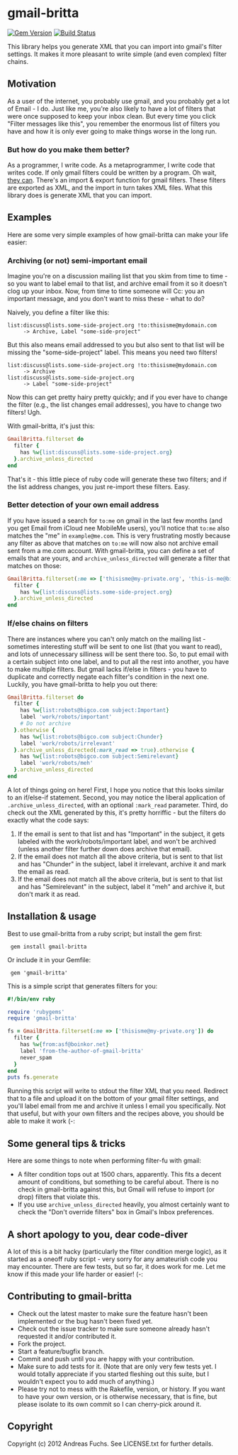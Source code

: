 # gmail-britta

[![Gem Version](https://img.shields.io/gem/v/gmail-britta.svg)](https://rubygems.org/gems/gmail-britta)
[![Build Status](https://img.shields.io/travis/antifuchs/gmail-britta/master.svg)](https://travis-ci.org/antifuchs/gmail-britta)

This library helps you generate XML that you can import into gmail's
filter settings. It makes it more pleasant to write simple (and even
complex) filter chains.

## Motivation

As a user of the internet, you probably use gmail, and you probably
get a lot of Email - I do. Just like me, you're also likely to have a
lot of filters that were once supposed to keep your inbox
clean. But every time you click "Filter messages like this", you
remember the enormous list of filters you have and how it is only ever
going to make things worse in the long run.

### But how do you make them better?

As a programmer, I write code. As a metaprogrammer, I write code that
writes code. If only gmail filters could be written by a program. Oh
wait, [they
can](http://gmailblog.blogspot.com/2009/03/new-in-labs-filter-importexport.html).
There's an import & export function for gmail filters. These filters
are exported as XML, and the import in turn takes XML files. What this
library does is generate XML that you can import.

## Examples

Here are some very simple examples of how gmail-britta can make your
life easier:

### Archiving (or not) semi-important email

Imagine you're on a discussion mailing list that you skim from time to
time - so you want to label email to that list, and archive email from
it so it doesn't clog up your inbox. Now, from time to time someone
will Cc: you an important message, and you don't want to miss these -
what to do?

Naively, you define a filter like this:

```
list:discuss@lists.some-side-project.org !to:thisisme@mydomain.com
     -> Archive, Label "some-side-project"
```

But this also means email addressed to you but also sent to that list
will be missing the "some-side-project" label. This means you need two
filters!

```
list:discuss@lists.some-side-project.org !to:thisisme@mydomain.com
     -> Archive
list:discuss@lists.some-side-project.org
     -> Label "some-side-project"
```

Now this can get pretty hairy pretty quickly; and if you ever have to
change the filter (e.g., the list changes email addresses), you have
to change two filters! Ugh.

With gmail-britta, it's just this:

``` ruby
GmailBritta.filterset do
  filter {
    has %w{list:discuss@lists.some-side-project.org}
  }.archive_unless_directed
end
```

That's it - this little piece of ruby code will generate these two
filters; and if the list address changes, you just re-import these
filters. Easy.

### Better detection of your own email address

If you have issued a search for `to:me` on gmail in the last few
months (and you get Email from iCloud nee MobileMe users), you'll
notice that `to:me` also matches the "me" in `example@me.com`. This is
very frustrating mostly because any filter as above that matches on
`to:me` will now also not archive email sent from a me.com
account. With gmail-britta, you can define a set of emails that are
yours, and `archive_unless_directed` will generate a filter that
matches on those:

``` ruby
GmailBritta.filterset(:me => ['thisisme@my-private.org', 'this-is-me@bigco.example.com']) do
  filter {
    has %w{list:discuss@lists.some-side-project.org}
  }.archive_unless_directed
end
```

### If/else chains on filters

There are instances where you can't only match on the mailing list -
sometimes interesting stuff will be sent to one list (that you want to
read), and lots of unnecessary silliness will be sent there too. So,
to put email with a certain subject into one label, and to put all the
rest into another, you have to make multiple filters. But gmail lacks
if/else in filters - you have to duplicate and correctly negate each
filter's condition in the next one. Luckily, you have gmail-britta to
help you out there:

``` ruby
GmailBritta.filterset do
  filter {
    has %w{list:robots@bigco.com subject:Important}
    label 'work/robots/important'
    # Do not archive
  }.otherwise {
    has %w{list:robots@bigco.com subject:Chunder}
    label 'work/robots/irrelevant'
  }.archive_unless_directed(:mark_read => true).otherwise {
    has %w{list:robots@bigco.com subject:Semirelevant}
    label 'work/robots/meh'
  }.archive_unless_directed
end
```

A lot of things going on here! First, I hope you notice that this
looks similar to an if/else-if statement. Second, you may notice the
liberal application of `.archive_unless_directed`, with an optional
`:mark_read` parameter. Third, do check out the XML generated by this,
it's pretty horriffic - but the filters do exactly what the code says:

1. If the email is sent to that list and has "Important" in the subject, it gets labeled with the work/robots/important label, and won't be archived (unless another filter further down does archive that email).
2. If the email does not match all the above criteria, but is sent to that list and has "Chunder" in the subject, label it irrelevant, archive it and mark the email as read.
3. If the email does not match all the above criteria, but is sent to that list and has "Semirelevant" in the subject, label it "meh" and archive it, but don't mark it as read.

## Installation & usage

Best to use gmail-britta from a ruby script; but install the gem first:

     gem install gmail-britta

Or include it in your Gemfile:

     gem 'gmail-britta'

This is a simple script that generates filters for you:

``` ruby
#!/bin/env ruby

require 'rubygems'
require 'gmail-britta'

fs = GmailBritta.filterset(:me => ['thisisme@my-private.org']) do
  filter {
    has %w{from:asf@boinkor.net}
    label 'from-the-author-of-gmail-britta'
    never_spam
  }
end
puts fs.generate
```

Running this script will write to stdout the filter XML that you
need. Redirect that to a file and upload it on the bottom of your
gmail filter settings, and you'll label email from me and archive it
unless I email you specifically. Not that useful, but with your own
filters and the recipes above, you should be able to make it work (-:

## Some general tips & tricks

Here are some things to note when performing filter-fu with gmail:

* A filter condition tops out at 1500 chars, apparently. This fits a decent amount of conditions, but something to be careful about. There is no check in gmail-britta against this, but Gmail will refuse to import (or drop) filters that violate this.
* If you use `archive_unless_directed` heavily, you almost certainly want to check the "Don't override filters" box in Gmail's Inbox preferences.

## A short apology to you, dear code-diver

A lot of this is a bit hacky (particularly the filter condition merge
logic), as it started as a oneoff ruby script - very sorry for any
amateurish code you may encounter. There are few tests, but so far, it
does work for me. Let me know if this made your life harder or easier!
(-:

## Contributing to gmail-britta

* Check out the latest master to make sure the feature hasn't been implemented or the bug hasn't been fixed yet.
* Check out the issue tracker to make sure someone already hasn't requested it and/or contributed it.
* Fork the project.
* Start a feature/bugfix branch.
* Commit and push until you are happy with your contribution.
* Make sure to add tests for it. (Note that are only very few tests yet. I would totally appreciate if you started fleshing out this suite, but I wouldn't expect you to add much of anything.)
* Please try not to mess with the Rakefile, version, or history. If you want to have your own version, or is otherwise necessary, that is fine, but please isolate to its own commit so I can cherry-pick around it.

## Copyright

Copyright (c) 2012 Andreas Fuchs. See LICENSE.txt for
further details.
